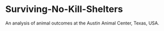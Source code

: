 # Surviving-No-Kill-Shelters
An analysis of animal outcomes at the Austin Animal Center, Texas, USA.

